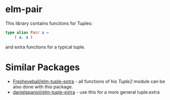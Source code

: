 # elm-pair
This library contains functions for Tuples:

```elm
type alias Pair a =
    ( a, a )
```

and extra functions for a typical tuple.

# Similar Packages
  - [Fresheyeball/elm-tuple-extra](http://package.elm-lang.org/packages/Fresheyeball/elm-tuple-extra/latest/Tuple2) - all functions of his *Tuple2* module can be also done with this package.
  - [danielspaniol/elm-tuple-extra](http://package.elm-lang.org/packages/danielspaniol/elm-tuple-extra/latest) - use this for a more general tuple.extra